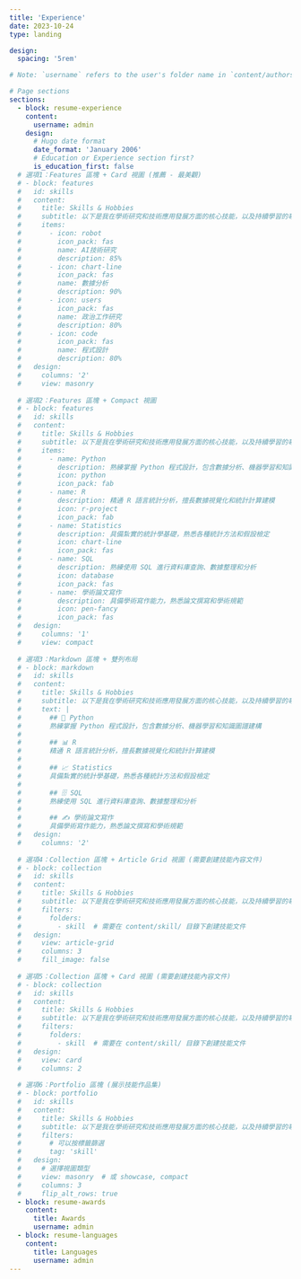 ```yaml
---
title: 'Experience'
date: 2023-10-24
type: landing

design:
  spacing: '5rem'

# Note: `username` refers to the user's folder name in `content/authors/`

# Page sections
sections:
  - block: resume-experience
    content:
      username: admin
    design:
      # Hugo date format
      date_format: 'January 2006'
      # Education or Experience section first?
      is_education_first: false
  # 選項1：Features 區塊 + Card 視圖 (推薦 - 最美觀)
  # - block: features
  #   id: skills
  #   content:
  #     title: Skills & Hobbies
  #     subtitle: 以下是我在學術研究和技術應用發展方面的核心技能，以及持續學習的專業領域。
  #     items:
  #       - icon: robot
  #         icon_pack: fas
  #         name: AI技術研究
  #         description: 85%
  #       - icon: chart-line
  #         icon_pack: fas
  #         name: 數據分析
  #         description: 90%
  #       - icon: users
  #         icon_pack: fas
  #         name: 政治工作研究
  #         description: 80%
  #       - icon: code
  #         icon_pack: fas
  #         name: 程式設計
  #         description: 80%
  #   design:
  #     columns: '2'
  #     view: masonry
      
  # 選項2：Features 區塊 + Compact 視圖
  # - block: features
  #   id: skills
  #   content:
  #     title: Skills & Hobbies
  #     subtitle: 以下是我在學術研究和技術應用發展方面的核心技能，以及持續學習的專業領域。
  #     items:
  #       - name: Python
  #         description: 熟練掌握 Python 程式設計，包含數據分析、機器學習和知識圖譜建構
  #         icon: python
  #         icon_pack: fab
  #       - name: R
  #         description: 精通 R 語言統計分析，擅長數據視覺化和統計計算建模
  #         icon: r-project
  #         icon_pack: fab
  #       - name: Statistics
  #         description: 具備紮實的統計學基礎，熟悉各種統計方法和假設檢定
  #         icon: chart-line
  #         icon_pack: fas
  #       - name: SQL
  #         description: 熟練使用 SQL 進行資料庫查詢、數據整理和分析
  #         icon: database
  #         icon_pack: fas
  #       - name: 學術論文寫作
  #         description: 具備學術寫作能力，熟悉論文撰寫和學術規範
  #         icon: pen-fancy
  #         icon_pack: fas
  #   design:
  #     columns: '1'
  #     view: compact
      
  # 選項3：Markdown 區塊 + 雙列布局
  # - block: markdown
  #   id: skills
  #   content:
  #     title: Skills & Hobbies
  #     subtitle: 以下是我在學術研究和技術應用發展方面的核心技能，以及持續學習的專業領域。
  #     text: |
  #       ## 🐍 Python
  #       熟練掌握 Python 程式設計，包含數據分析、機器學習和知識圖譜建構
  #       
  #       ## 📊 R
  #       精通 R 語言統計分析，擅長數據視覺化和統計計算建模
  #       
  #       ## 📈 Statistics
  #       具備紮實的統計學基礎，熟悉各種統計方法和假設檢定
  #       
  #       ## 🗄️ SQL
  #       熟練使用 SQL 進行資料庫查詢、數據整理和分析
  #       
  #       ## ✍️ 學術論文寫作
  #       具備學術寫作能力，熟悉論文撰寫和學術規範
  #   design:
  #     columns: '2'
       
  # 選項4：Collection 區塊 + Article Grid 視圖 (需要創建技能內容文件)
  # - block: collection
  #   id: skills
  #   content:
  #     title: Skills & Hobbies
  #     subtitle: 以下是我在學術研究和技術應用發展方面的核心技能，以及持續學習的專業領域。
  #     filters:
  #       folders:
  #         - skill  # 需要在 content/skill/ 目錄下創建技能文件
  #   design:
  #     view: article-grid
  #     columns: 3
  #     fill_image: false
       
  # 選項5：Collection 區塊 + Card 視圖 (需要創建技能內容文件)
  # - block: collection
  #   id: skills
  #   content:
  #     title: Skills & Hobbies
  #     subtitle: 以下是我在學術研究和技術應用發展方面的核心技能，以及持續學習的專業領域。
  #     filters:
  #       folders:
  #         - skill  # 需要在 content/skill/ 目錄下創建技能文件
  #   design:
  #     view: card
  #     columns: 2
       
  # 選項6：Portfolio 區塊 (展示技能作品集)
  # - block: portfolio
  #   id: skills
  #   content:
  #     title: Skills & Hobbies
  #     subtitle: 以下是我在學術研究和技術應用發展方面的核心技能，以及持續學習的專業領域。
  #     filters:
  #       # 可以按標籤篩選
  #       tag: 'skill'
  #   design:
  #     # 選擇視圖類型
  #     view: masonry  # 或 showcase, compact
  #     columns: 3
  #     flip_alt_rows: true
  - block: resume-awards
    content:
      title: Awards
      username: admin
  - block: resume-languages
    content:
      title: Languages
      username: admin
---
```

